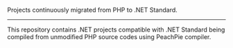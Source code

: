 Projects continuously migrated from PHP to .NET Standard.

---

This repository contains .NET projects compatible with .NET Standard being compiled from unmodified PHP source codes using PeachPie compiler.
